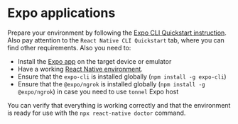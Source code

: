 # Expo applications
Prepare your environment by following the [Expo CLI Quickstart instruction](https://reactnative.dev/docs/environment-setup).
Also pay attention to the `React Native CLI Quickstart` tab, where you can find other requirements. Also you need to:
- Install the [Expo app](https://getexponent.com/) on the target device or emulator
- Have a working [React Native environment](https://reactnative.dev/docs/environment-setup).
- Ensure that the `expo-cli` is installed globally (`npm install -g expo-cli`)
- Ensure that the `@expo/ngrok` is installed globally (`npm install -g @expo/ngrok`) in case you need to use `tonnel` Expo host

You can verify that everything is working correctly and that the environment is ready for use with the `npx react-native doctor` command.